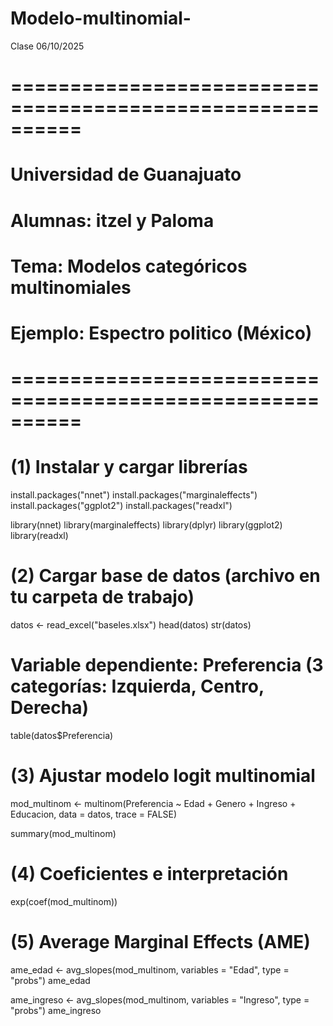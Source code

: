 # Modelo-multinomial-
Clase 06/10/2025
# ==========================================================
# Universidad de Guanajuato
# Alumnas: itzel y Paloma
# Tema: Modelos categóricos multinomiales
# Ejemplo: Espectro politico  (México)
# ==========================================================

# (1) Instalar y cargar librerías
install.packages("nnet")
install.packages("marginaleffects")
install.packages("ggplot2")
install.packages("readxl")

library(nnet)
library(marginaleffects)
library(dplyr)
library(ggplot2)
library(readxl)

# (2) Cargar base de datos (archivo en tu carpeta de trabajo)
datos <- read_excel("baseles.xlsx")
head(datos)
str(datos)

# Variable dependiente: Preferencia (3 categorías: Izquierda, Centro, Derecha)
table(datos$Preferencia)

# (3) Ajustar modelo logit multinomial
mod_multinom <- multinom(Preferencia ~ Edad + Genero + Ingreso + Educacion, 
                         data = datos, trace = FALSE)

summary(mod_multinom)

# (4) Coeficientes e interpretación
exp(coef(mod_multinom))

# (5) Average Marginal Effects (AME)
ame_edad <- avg_slopes(mod_multinom, variables = "Edad", type = "probs")
ame_edad

ame_ingreso <- avg_slopes(mod_multinom, variables = "Ingreso", type = "probs")
ame_ingreso
